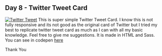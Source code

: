 ## Day 8 - Twitter Tweet Card
[![Twitter Tweet](https://i.postimg.cc/Hn1fc1r1/image.png)](https://postimg.cc/dknWpXR5)
This is super simple Twitter Tweet Card. I know this is not fully responsive and its not good as the original card of Twitter but I tried my best to replicate twitter tweet card as much as I can with all my basic knowledge. Feel free to give me suggestions. It is made in HTML and Sass. You can see in codepen [here](https://codepen.io/binamra/pen/XWNNMyZ)

Thank You
